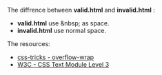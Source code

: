 The diffrence between **valid.html** and **invalid.html** :

- **valid.html** use \&nbsp; as space.
- **invalid.html** use normal space.

The resources:
 - [css-tricks - overflow-wrap](https://css-tricks.com/almanac/properties/o/overflow-wrap/)
 - [W3C - CSS Text Module Level 3](https://www.w3.org/TR/css-text-3/)